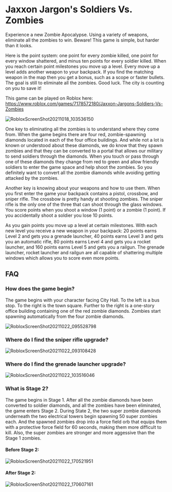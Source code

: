 # Jaxxon Jargon's Soldiers Vs. Zombies
 
Experience a new Zombie Apocalypse. Using a variety of weapons, eliminate all the zombies to win. Beware! This game is simple, but harder than it looks.

Here is the point system: one point for every zombie killed, one point for every window shattered, and minus ten points for every soldier killed. When you reach certain point milestones you move up a level. Every move up a level adds another weapon to your backpack. If you find the matching weapon in the map then you get a bonus, such as a scope or faster bullets. The goal is still to eliminate all the zombies. Good luck. The city is counting on you to save it!

This game can be played on Roblox here: https://www.roblox.com/games/7178572180/Jaxxon-Jargons-Soldiers-Vs-Zombies

![RobloxScreenShot20211018_103536150](https://user-images.githubusercontent.com/91476507/138190458-6288e1cc-f481-4388-b0f6-fa1e57e58c21.png)

One key to eliminating all the zombies is to understand where they come from. When the game begins there are four red, zombie-spawning diamonds located in each of the four office buildings. And while not a lot is known or understood about these diamonds, we do know that they spawn zombies and that they can be converted to a portal that allows our military to send soldiers through the diamonds. When you touch or pass through one of these diamonds they change from red to green and allow friendly soldiers to enter the game space and help shoot the zombies. So you definitely want to convert all the zombie diamonds while avoiding getting attacked by the zombies.

Another key is knowing about your weapons and how to use them. When you first enter the game your backpack contains a pistol, crossbow, and sniper rifle. The crossbow is pretty handy at shooting zombies. The sniper rifle is the only one of the three that can shoot through the glass windows. You score points when you shoot a window (1 point) or a zombie (1 point). If you accidentally shoot a soldier you lose 10 points.

As you gain points you move up a level at certain milestones. With each new level you receive a new weapon in your backpack: 20 points earns Level 2 and gets you a grenade launcher, 40 points earns Level 3 and gets you an automatic rifle, 80 points earns Level 4 and gets you a rocket launcher, and 160 points earns Level 5 and gets you a railgun. The grenade launcher, rocket launcher and railgun are all capable of shattering multiple windows which allows you to score even more points.

## FAQ

### How does the game begin?

The game begins with your character facing City Hall. To the left is a bus stop. To the right is the town square. Further to the right is a one-story office building containing one of the red zombie diamonds. Zombies start spawning automatically from the four zombie diamonds.

![RobloxScreenShot20211022_095528798](https://user-images.githubusercontent.com/91476507/138496974-7990a742-728e-4c01-8a9f-3906d8376509.png)

### Where do I find the sniper rifle upgrade?

![RobloxScreenShot20211022_093108428](https://user-images.githubusercontent.com/91476507/138491974-5edbe5fb-67d4-406b-9338-fa6c23efa40f.png)

### Where do I find the grenade launcher upgrade?

![RobloxScreenShot20211022_103516046](https://user-images.githubusercontent.com/91476507/138499150-00b62559-bcda-4539-9e28-244f3c541200.png)

### What is Stage 2?

The game begins in Stage 1. After all the zombie diamonds have been converted to soldier diamonds, and all the zombies have been eliminated, the game enters Stage 2. During State 2, the two super zombie diamonds underneath the two electrical towers begin spawning 50 super zombies each. And the spawned zombies drop into a force field orb that equips them with a protective force field for 60 seconds, making them more difficult to kill. Also, the super zombies are stronger and more aggessive than the Stage 1 zombies.

#### Before Stage 2:

![RobloxScreenShot20211022_170521951](https://user-images.githubusercontent.com/91476507/138534709-708be04e-ae7f-45ed-8e8b-2a40cf369acd.png)

#### After Stage 2:

![RobloxScreenShot20211022_170607161](https://user-images.githubusercontent.com/91476507/138534725-aab81a90-ebe5-4268-96ab-e4ad2e7a2b4c.png)
